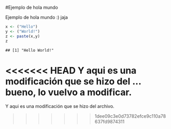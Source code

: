 #Ejemplo de hola mundo

Ejemplo de hola mundo :) jaja



```r
x <- ("Hello")
y <- ("World!")
z <- paste(x,y)
z
```

```
## [1] "Hello World!"
```
<<<<<<< HEAD
Y aqui es una modificación que se hizo del ... bueno, lo vuelvo a modificar.
=======
Y aqui es una modificación que se hizo del archivo.
>>>>>>> 1dee09c3e0d73782efce9c110a78637fd9874311
